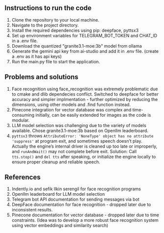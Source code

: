 ## Instructions to run the code
1. Clone the repository to your local machine.
2. Navigate to the project directory.
3. Install the required dependencies using pip: deepface, pyttsx3
4. Set up environment variables for TELEGRAM_BOT_TOKEN and CHAT_ID in a .env file.
5. Download the quantized "granite3.1-moe:3b" model from ollama
6. Generate the gemini api key from ai-studio and add it in .env file. (create a .env as it has api keys)
7. Run the main.py file to start the application.

## Problems and solutions
1. Face recognition using face_recognition was extremely problematic due to cmake and dlib dependecies conflict. Switched to deepface for better accuracy and simpler implmentation - further optimized by reducing the dimensions, using other models and .find function instead.
2. Pinecone integration for vector database was complex and time-consuming initially, can be easily extended for images as the code is modular.
3. LLM model selection was challenging due to the variety of models available. Chose granite3.1-moe:3b based on Openllm leaderboard.
4. `pyttsx3` throws `AttributeError: 'NoneType' object has no attribute 'suppress'` at program exit, and sometimes speech doesn’t play. Actually the engine’s internal driver is cleaned up too late or improperly, and `runAndWait()` may not complete before exit. Solution: Call `tts.stop()` and `del tts` after speaking, or initialize the engine locally to ensure proper cleanup and reliable speech.


## References 

1. Indently.io and sefik llkin serengil for face recognition programs
2. Openllm leaderboard for LLM model selection
3. Telegram bot API documentation for sending messages via bot
4. DeepFace documentation for face recognition - dropped later due to inconsistent results.
5. Pinecone documentation for vector database - dropped later due to time constraints. (Idea was to develop a more robust face recognition system using vector embeddings and similarity search)